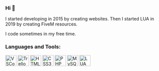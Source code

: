 ### Hi 👋

I started developing in 2015 by creating websites.
Then I started LUA in 2019 by creating FiveM resources.

I code sometimes in my free time.


### Languages and Tools:
<img alt="VSCode" width="35px" src="https://cdn.jsdelivr.net/gh/devicons/devicon/icons/vscode/vscode-original.svg" /> <img alt="Trello" width="35px" src="https://cdn.jsdelivr.net/gh/devicons/devicon/icons/trello/trello-plain.svg" />
<img alt="HTML5" width="35px" src="https://cdn.jsdelivr.net/gh/devicons/devicon/icons/html5/html5-original.svg" /> <img alt="CSS3" width="35px" src="https://cdn.jsdelivr.net/gh/devicons/devicon/icons/css3/css3-original.svg" /> <img alt="PHP" width="35px" src="https://cdn.jsdelivr.net/gh/devicons/devicon/icons/php/php-plain.svg" /> <img alt="MySQL" width="35px" src="https://cdn.jsdelivr.net/gh/devicons/devicon/icons/mysql/mysql-original.svg" /> <img alt="LUA" width="35px" src="https://cdn.jsdelivr.net/gh/devicons/devicon/icons/lua/lua-plain-wordmark.svg" />
